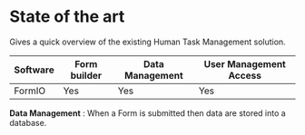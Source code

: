 # State of the art

Gives a quick overview of the existing Human Task Management solution.

| Software | Form builder | Data Management | User Management Access |
| -------- | ------------ | --------------- | ---------------------- |
| FormIO   | Yes		  | Yes             | Yes                    |

**Data Management** : When a Form is submitted then data are stored into a database.
